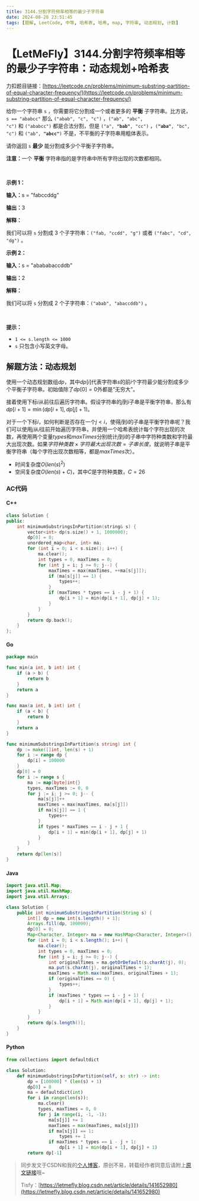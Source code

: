 ```yaml
---
title: 3144.分割字符频率相等的最少子字符串
date: 2024-08-28 23:51:45
tags: [题解, LeetCode, 中等, 哈希表, 哈希, map, 字符串, 动态规划, 计数]
---
```


# 【LetMeFly】3144.分割字符频率相等的最少子字符串：动态规划+哈希表

力扣题目链接：[https://leetcode.cn/problems/minimum-substring-partition-of-equal-character-frequency/](https://leetcode.cn/problems/minimum-substring-partition-of-equal-character-frequency/)

<p>给你一个字符串&nbsp;<code>s</code>&nbsp;，你需要将它分割成一个或者更多的&nbsp;<strong>平衡</strong>&nbsp;子字符串。比方说，<code>s == "ababcc"</code>&nbsp;那么&nbsp;<code>("abab", "c", "c")</code>&nbsp;，<code>("ab", "abc", "c")</code>&nbsp;和&nbsp;<code>("ababcc")</code>&nbsp;都是合法分割，但是&nbsp;<code>("a", <strong>"bab"</strong>, "cc")</code>&nbsp;，<code>(<strong>"aba"</strong>, "bc", "c")</code>&nbsp;和&nbsp;<code>("ab", <strong>"abcc"</strong>)</code>&nbsp;不是，不平衡的子字符串用粗体表示。</p>

<p>请你返回 <code>s</code>&nbsp;<strong>最少</strong> 能分割成多少个平衡子字符串。</p>

<p><b>注意：</b>一个 <strong>平衡</strong>&nbsp;字符串指的是字符串中所有字符出现的次数都相同。</p>

<p>&nbsp;</p>

<p><strong class="example">示例 1：</strong></p>

<div class="example-block">
<p><span class="example-io"><b>输入：</b>s = "fabccddg"</span></p>

<p><span class="example-io"><b>输出：</b>3</span></p>

<p><strong>解释：</strong></p>

<p>我们可以将 <code>s</code>&nbsp;分割成 3 个子字符串：<code>("fab, "ccdd", "g")</code>&nbsp;或者&nbsp;<code>("fabc", "cd", "dg")</code>&nbsp;。</p>
</div>

<p><strong class="example">示例 2：</strong></p>

<div class="example-block">
<p><span class="example-io"><b>输入：</b>s = "abababaccddb"</span></p>

<p><span class="example-io"><b>输出：</b>2</span></p>

<p><strong>解释：</strong></p>

<p>我们可以将&nbsp;<code>s</code>&nbsp;分割成 2 个子字符串：<code>("abab", "abaccddb")</code>&nbsp;。</p>
</div>

<p>&nbsp;</p>

<p><strong>提示：</strong></p>

<ul>
	<li><code>1 &lt;= s.length &lt;= 1000</code></li>
	<li><code>s</code>&nbsp;只包含小写英文字母。</li>
</ul>


    
## 解题方法：动态规划

使用一个动态规划数组$dp$，其中$dp[i]$代表字符串$s$的前$i$个字符最少能分割成多少个平衡子字符串。初始值除了$dp[0]=0$外都是“无穷大”。

接着使用下标$i$从前往后遍历字符串。假设字符串的$j$到$i$子串是平衡字符串，那么有$dp[i + 1] = \min (dp[i + 1], dp[j] + 1)$。

对于一个下标$i$，如何判断是否存在一个$j\lt i$，使得$j$到$i$的子串是平衡字符串呢？我们可以使用$j$从$i$往前开始遍历字符串，并使用一个哈希表统计每个字符出现的次数，再使用两个变量$types$和$maxTimes$分别统计$j$到$i$的子串中字符种类数和字符最大出现次数。如果$字符种类数\times 字符最大出现次数=子串长度$，就说明子串是平衡字符串（每个字符出现次数相等，都是$maxTimes$次）。

+ 时间复杂度$O(len(s)^2)$
+ 空间复杂度$O(len(s) + C)$，其中$C$是字符种类数，$C=26$

### AC代码

#### C++

```cpp
class Solution {
public:
    int minimumSubstringsInPartition(string& s) {
        vector<int> dp(s.size() + 1, 1000000);
        dp[0] = 0;
        unordered_map<char, int> ma;
        for (int i = 0; i < s.size(); i++) {
            ma.clear();
            int types = 0, maxTimes = 0;
            for (int j = i; j >= 0; j--) {
                maxTimes = max(maxTimes, ++ma[s[j]]);
                if (ma[s[j]] == 1) {
                    types++;
                }
                if (maxTimes * types == i - j + 1) {
                    dp[i + 1] = min(dp[i + 1], dp[j] + 1);
                }
            }
        }
        return dp.back();
    }
};
```

#### Go

```go
package main

func min(a int, b int) int {
    if (a > b) {
        return b
    }
    return a
}

func max(a int, b int) int {
    if (a < b) {
        return b
    }
    return a
}

func minimumSubstringsInPartition(s string) int {
    dp := make([]int, len(s) + 1)
    for i := range dp {
        dp[i] = 100000
    }
    dp[0] = 0
    for i := range s {
        ma := map[byte]int{}
        types, maxTimes := 0, 0
        for j := i; j >= 0; j-- {
            ma[s[j]]++
            maxTimes = max(maxTimes, ma[s[j]])
            if ma[s[j]] == 1 {
                types++
            }
            if types * maxTimes == i - j + 1 {
                dp[i + 1] = min(dp[i + 1], dp[j] + 1)
            }
        }
    }
    return dp[len(s)]
}


```

#### Java

```java
import java.util.Map;
import java.util.HashMap;
import java.util.Arrays;

class Solution {
    public int minimumSubstringsInPartition(String s) {
        int[] dp = new int[s.length() + 1];
        Arrays.fill(dp, 100000);
        dp[0] = 0;
        Map<Character, Integer> ma = new HashMap<Character, Integer>();
        for (int i = 0; i < s.length(); i++) {
            ma.clear();
            int types = 0, maxTimes = 0;
            for (int j = i; j >= 0; j--) {
                int originalTimes = ma.getOrDefault(s.charAt(j), 0);
                ma.put(s.charAt(j), originalTimes + 1);
                maxTimes = Math.max(maxTimes, originalTimes + 1);
                if (originalTimes == 0) {
                    types++;
                }
                if (maxTimes * types == i - j + 1) {
                    dp[i + 1] = Math.min(dp[i + 1], dp[j] + 1);
                }
            }
        }
        return dp[s.length()];
    }
}
```

#### Python

```python
from collections import defaultdict

class Solution:
    def minimumSubstringsInPartition(self, s: str) -> int:
        dp = [100000] * (len(s) + 1)
        dp[0] = 0
        ma = defaultdict(int)
        for i in range(len(s)):
            ma.clear()
            types, maxTimes = 0, 0
            for j in range(i, -1, -1):
                ma[s[j]] += 1
                maxTimes = max(maxTimes, ma[s[j]])
                if ma[s[j]] == 1:
                    types += 1
                if maxTimes * types == i - j + 1:
                    dp[i + 1] = min(dp[i + 1], dp[j] + 1)
        return dp[-1]
```

> 同步发文于CSDN和我的[个人博客](https://blog.letmefly.xyz/)，原创不易，转载经作者同意后请附上[原文链接](https://blog.letmefly.xyz/2024/08/28/LeetCode%203144.%E5%88%86%E5%89%B2%E5%AD%97%E7%AC%A6%E9%A2%91%E7%8E%87%E7%9B%B8%E7%AD%89%E7%9A%84%E6%9C%80%E5%B0%91%E5%AD%90%E5%AD%97%E7%AC%A6%E4%B8%B2/)哦~
>
> Tisfy：[https://letmefly.blog.csdn.net/article/details/141652980](https://letmefly.blog.csdn.net/article/details/141652980)
